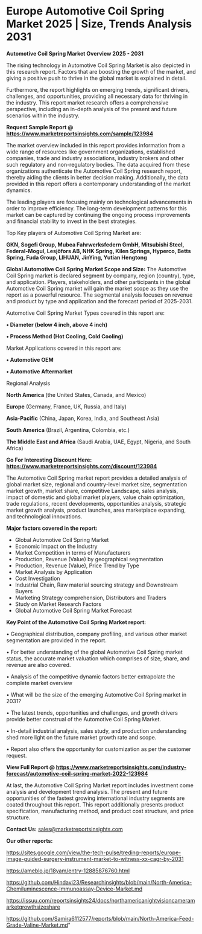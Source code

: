 # Europe Automotive Coil Spring Market 2025 | Size, Trends Analysis 2031

<Strong> Automotive Coil Spring Market Overview 2025 - 2031</strong>

The rising technology in Automotive Coil Spring Market is also depicted in this research report. Factors that are boosting the growth of the market, and giving a positive push to thrive in the global market is explained in detail.

Furthermore, the report highlights on emerging trends, significant drivers, challenges, and opportunities, providing all necessary data for thriving in the industry. This report market research offers a comprehensive perspective, including an in-depth analysis of the present and future scenarios within the industry.

<strong>Request Sample Report @ <a href=https://www.marketreportsinsights.com/sample/123984>https://www.marketreportsinsights.com/sample/123984</a></strong>

The market overview included in this report provides information from a wide range of resources like government organizations, established companies, trade and industry associations, industry brokers and other such regulatory and non-regulatory bodies. The data acquired from these organizations authenticate the Automotive Coil Spring research report, thereby aiding the clients in better decision making. Additionally, the data provided in this report offers a contemporary understanding of the market dynamics.

The leading players are focusing mainly on technological advancements in order to improve efficiency. The long-term development patterns for this market can be captured by continuing the ongoing process improvements and financial stability to invest in the best strategies.

Top Key players of Automotive Coil Spring Market are:

<strong>GKN, Sogefi Group, Mubea Fahrwerksfedern GmbH, Mitsubishi Steel, Federal-Mogul, Lesjöfors AB, NHK Spring, Kilen Springs, Hyperco, Betts Spring, Fuda Group, LIHUAN, JinYing, Yutian Hengtong</strong>

<strong><b>Global Automotive Coil Spring Market Scope and Size:</b></strong>
The Automotive Coil Spring market is declared segment by company, region (country), type, and application. Players, stakeholders, and other participants in the global Automotive Coil Spring market will gain the market scope as they use the report as a powerful resource. The segmental analysis focuses on revenue and product by type and application and the forecast period of 2025-2031.

Automotive Coil Spring Market Types covered in this report are:

<strong>• Diameter (below 4 inch, above 4 inch)

• Process Method (Hot Cooling, Cold Cooling)</strong>

Market Applications covered in this report are:

<strong>• Automotive OEM

• Automotive Aftermarket</strong> 

Regional Analysis

<strong>North America</strong> (the United States, Canada, and Mexico)

<strong>Europe</strong> (Germany, France, UK, Russia, and Italy)

<strong>Asia-Pacific</strong> (China, Japan, Korea, India, and Southeast Asia)

<strong>South America</strong> (Brazil, Argentina, Colombia, etc.)

<strong>The Middle East and Africa</strong> (Saudi Arabia, UAE, Egypt, Nigeria, and South Africa)

<strong>Go For Interesting Discount Here: <a href=https://www.marketreportsinsights.com/discount/123984>https://www.marketreportsinsights.com/discount/123984</a></strong>

The Automotive Coil Spring market report provides a detailed analysis of global market size, regional and country-level market size, segmentation market growth, market share, competitive Landscape, sales analysis, impact of domestic and global market players, value chain optimization, trade regulations, recent developments, opportunities analysis, strategic market growth analysis, product launches, area marketplace expanding, and technological innovations.

<strong><b>Major factors covered in the report:</b></strong>
<ul>
  <li>Global Automotive Coil Spring Market </li>
  <li>Economic Impact on the Industry</li>
  <li>Market Competition in terms of Manufacturers</li>
  <li>Production, Revenue (Value) by geographical segmentation</li>
  <li>Production, Revenue (Value), Price Trend by Type</li>
  <li>Market Analysis by Application</li>
  <li>Cost Investigation</li>
  <li>Industrial Chain, Raw material sourcing strategy and Downstream Buyers</li>
  <li>Marketing Strategy comprehension, Distributors and Traders</li>
  <li>Study on Market Research Factors</li>
  <li>Global Automotive Coil Spring Market Forecast</li>
</ul>

<strong><b>Key Point of the Automotive Coil Spring Market report:</b></strong>

• Geographical distribution, company profiling, and various other market segmentation are provided in the report.

• For better understanding of the global Automotive Coil Spring market status, the accurate market valuation which comprises of size, share, and revenue are also covered.

• Analysis of the competitive dynamic factors better extrapolate the complete market overview

• What will be the size of the emerging Automotive Coil Spring market in 2031?

• The latest trends, opportunities and challenges, and growth drivers provide better construal of the Automotive Coil Spring Market.

• In-detail industrial analysis, sales study, and production understanding shed more light on the future market growth rate and scope.

• Report also offers the opportunity for customization as per the customer request.

<strong><b>View Full Report @ <a href=https://www.marketreportsinsights.com/industry-forecast/automotive-coil-spring-market-2022-123984>https://www.marketreportsinsights.com/industry-forecast/automotive-coil-spring-market-2022-123984</a></b></strong>


At last, the Automotive Coil Spring Market report includes investment come analysis and development trend analysis. The present and future opportunities of the fastest growing international industry segments are coated throughout this report. This report additionally presents product specification, manufacturing method, and product cost structure, and price structure.

<strong>Contact Us:</strong>
sales@marketreportsinsights.com

<strong>Our other reports:</strong>

<a href=https://sites.google.com/view/the-tech-pulse/treding-reports/europe-image-guided-surgery-instrument-market-to-witness-xx-cagr-by-2031>https://sites.google.com/view/the-tech-pulse/treding-reports/europe-image-guided-surgery-instrument-market-to-witness-xx-cagr-by-2031</a>

<a href=https://ameblo.jp/18yam/entry-12885876760.html>https://ameblo.jp/18yam/entry-12885876760.html</a>

<a href=https://github.com/Hindavi23/Researchinsights/blob/main/North-America-Chemiluminescence-Immunoassay-Device-Market.md>https://github.com/Hindavi23/Researchinsights/blob/main/North-America-Chemiluminescence-Immunoassay-Device-Market.md</a>

<a href=https://issuu.com/reportsinsights24/docs/northamericanightvisioncameramarketgrowthsizeshare>https://issuu.com/reportsinsights24/docs/northamericanightvisioncameramarketgrowthsizeshare</a>

<a href=https://github.com/Samira6112577/reports/blob/main/North-America-Feed-Grade-Valine-Market.md>https://github.com/Samira6112577/reports/blob/main/North-America-Feed-Grade-Valine-Market.md</a>"
